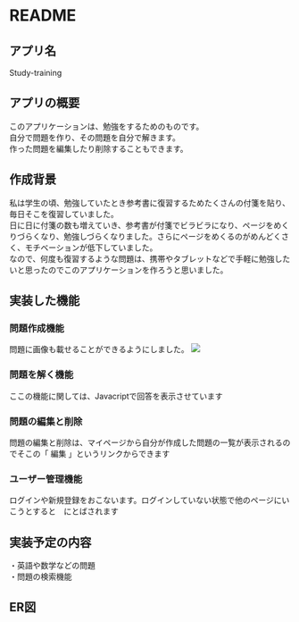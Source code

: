 # README

## アプリ名
Study-training

## アプリの概要
このアプリケーションは、勉強をするためのものです。  
自分で問題を作り、その問題を自分で解きます。  
作った問題を編集したり削除することもできます。

## 作成背景  
私は学生の頃、勉強していたとき参考書に復習するためたくさんの付箋を貼り、毎日そこを復習していました。  
日に日に付箋の数も増えていき、参考書が付箋でビラビラになり、ページをめくりづらくなり、勉強しづらくなりました。さらにページをめくるのがめんどくさく、モチベーションが低下していました。  
なので、何度も復習するような問題は、携帯やタブレットなどで手軽に勉強したいと思ったのでこのアプリケーションを作ろうと思いました。  

## 実装した機能  
  
### 問題作成機能  
問題に画像も載せることができるようにしました。
![](./)
  
### 問題を解く機能
ここの機能に関しては、Javacriptで回答を表示させています

  
### 問題の編集と削除
問題の編集と削除は、マイページから自分が作成した問題の一覧が表示されるのでそこの「 編集 」というリンクからできます

  
### ユーザー管理機能
ログインや新規登録をおこないます。ログインしていない状態で他のページにいこうとすると　にとばされます

  
## 実装予定の内容
・英語や数学などの問題  
・問題の検索機能

## ER図
